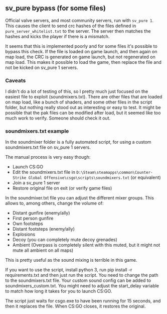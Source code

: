 ## sv\_pure bypass (for some files)
Official valve servers, and most community servers, run with `sv_pure 1`. This causes the client to send crc hashes of the files defined in `pure_server_whitelist.txt` to the server. The server then matches the hashes and kicks the player if there is a mismatch.

It seems that this is implemented poorly and for some files it's possible to bypass this check. If the file is loaded on game launch, and then again on map load, the CRC is generated on game launch, but not regenerated on map load. This makes it possible to load the game, then replace the file and not be kicked on sv_pure 1 servers.

### Caveats
I didn't do a lot of testing of this, so I pretty much just focused on the easiest file to exploit (soundmixers.txt). There are other files that are loaded on map load, like a bunch of shaders, and some other files in the script folder, but nothing really stood out as interesting or easy to test. It might be possible that the pak files can be modified after load, but it seemed like too much work to verify. Someone should check it out.

### soundmixers.txt example
In the soundmixer folder is a fully automated script, for using a custom soundmixers.txt file on sv_pure 1 servers.

The manual process is very easy though:

* Launch CS:GO
* Edit the soundmixers.txt file in `D:\Steam\steamapps\common\Counter-Strike Global Offensive\csgo\scripts\soundmixers.txt` (or equivalent)
* Join a sv_pure 1 server
* Restore original file on exit (or verify game files)

In the soundmixer.txt file you can adjust the different mixer groups. This allows to, among others, change the volume of:

* Distant gunfire (enemy/ally)
* First person gunfire
* Own footsteps
* Distant footsteps (enemy/ally)
* Explosions
* Decoy (you can completely mute decoy grenades)
* Ambient (Overpass is completely silent with this muted, but it might not mute all ambient on all maps)

This is pretty useful as the sound mixing is terrible in this game.

If you want to use the script, install python 3, run pip install -r requirements.txt and then just run the script. You need to change the path to the soundmixers.txt file. Your custom sound config can be added to soundmixers_custom.txt. You might need to adjust the start_delay variable to match how long it takes for you to launch CS:GO.

The script just waits for csgo.exe to have been running for 15 seconds, and then it replaces the file. When CS:GO closes, it restores the original.
